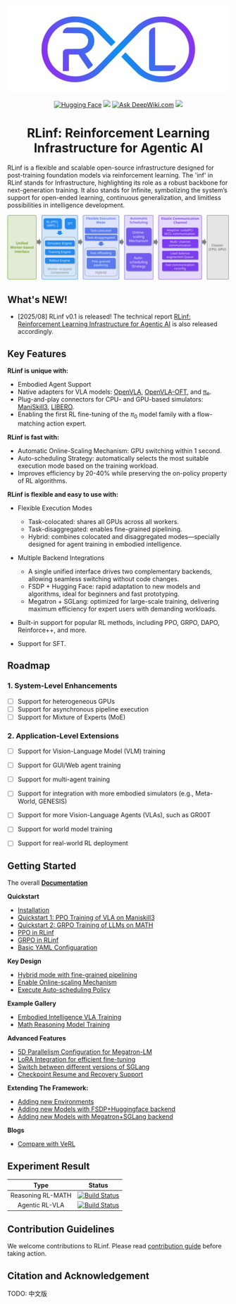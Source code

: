 <div align="center">
  <img src="docs/source/_static/svg/logo_white.svg" alt="RLinf-logo" width="600"/>
</div>


<div align="center">


<!-- <a href="TODO"><img src="https://img.shields.io/badge/arXiv-Paper-red?logo=arxiv"></a> -->
<a href="TODO"><img src="https://img.shields.io/badge/HuggingFace-yellow?logo=huggingface&logoColor=white" alt="Hugging Face"></a>
<a href="TODO"><img src="https://img.shields.io/badge/Documentation-Purple?color=8A2BE2&logo=readthedocs"></a>
<a href="TODO"><img src="https://devin.ai/assets/deepwiki-badge.png" alt="Ask DeepWiki.com" style="height:20px;"></a>
<a href="TODO"><img src="https://img.shields.io/badge/微信-green?logo=wechat&amp"></a>

</div>

<h1 align="center">RLinf: Reinforcement Learning Infrastructure for Agentic AI</h1>

RLinf is a flexible and scalable open-source infrastructure designed for post-training foundation models via reinforcement learning. The 'inf' in RLinf stands for Infrastructure, highlighting its role as a robust backbone for next-generation training. It also stands for Infinite, symbolizing the system’s support for open-ended learning, continuous generalization, and limitless possibilities in intelligence development.


<div align="center">
  <img src="docs/source/_static/svg/overview.svg" alt="RLinf-overview" width="600"/>
</div>

## What's NEW!
- [2025/08] RLinf v0.1 is released! The technical report [RLinf: Reinforcement Learning Infrastructure for Agentic AI](TODO:) is also released accordingly.


## Key Features


**RLinf is unique with:**

- Embodied Agent Support
- Native adapters for VLA models: [OpenVLA](https://github.com/openvla/openvla), [OpenVLA-OFT](https://github.com/moojink/openvla-oft), and [π₀](https://github.com/Physical-Intelligence/openpi).
- Plug-and-play connectors for CPU- and GPU-based simulators: [ManiSkill3](https://github.com/haosulab/ManiSkill), [LIBERO](https://github.com/Lifelong-Robot-Learning/LIBERO).
- Enabling the first RL fine-tuning of the $\pi_0$ model family with a flow-matching action expert.

**RLinf is fast with:**

- Automatic Online-Scaling Mechanism: GPU switching within 1 second.
- Auto-scheduling Strategy: automatically selects the most suitable execution mode based on the training workload.
- Improves efficiency by 20-40% while preserving the on-policy property of RL algorithms.

**RLinf is flexible and easy to use with:**

- Flexible Execution Modes

  - Task-colocated: shares all GPUs across all workers.
  - Task-disaggregated: enables fine-grained pipelining.
  - Hybrid: combines colocated and disaggregated modes—specially designed for agent training in embodied intelligence.

- Multiple Backend Integrations

  - A single unified interface drives two complementary backends, allowing seamless switching without code changes.
  - FSDP + Hugging Face: rapid adaptation to new models and algorithms, ideal for beginners and fast prototyping.
  - Megatron + SGLang: optimized for large-scale training, delivering maximum efficiency for expert users with demanding workloads.

- Built-in support for popular RL methods, including PPO, GRPO, DAPO, Reinforce++, and more.

- Support for SFT.

## Roadmap

### 1. System-Level Enhancements
- [ ] Support for heterogeneous GPUs  
- [ ] Support for asynchronous pipeline execution  
- [ ] Support for Mixture of Experts (MoE)  

### 2. Application-Level Extensions
- [ ] Support for Vision-Language Model (VLM) training  
- [ ] Support for GUI/Web agent training  
- [ ] Support for multi-agent training  
- [ ] Support for integration with more embodied simulators (e.g., Meta-World, GENESIS)  
- [ ] Support for more Vision-Language Agents (VLAs), such as GR00T  
- [ ] Support for world model training  
- [ ] Support for real-world RL deployment  


## Getting Started

The overall [**Documentation**]()

**Quickstart**

  - [Installation]()
  - [Quickstart 1: PPO Training of VLA on Maniskill3]()
  - [Quickstart 2: GRPO Training of LLMs on MATH]()
  - [PPO in RLinf]()
  - [GRPO in RLinf]()
  - [Basic YAML Configuaration]()

**Key Design**

  - [Hybrid mode with fine-grained pipelining]()
  - [Enable Online-scaling Mechanism]()
  - [Execute Auto-scheduling Policy]()

**Example Gallery**

  - [Embodied Intelligence VLA Training]()
  - [Math Reasoning Model Training]()

**Advanced Features**

  - [5D Parallelism Configuration for Megatron-LM]()
  - [LoRA Integration for efficient fine-tuning]()
  - [Switch between different versions of SGLang]()
  - [Checkpoint Resume and Recovery Support]()

**Extending The Framework:**

  - [Adding new Environments]()
  - [Adding new Models with FSDP+Huggingface backend]()
  - [Adding new Models with Megatron+SGLang backend]()

**Blogs**

  - [Compare with VeRL]()

## Experiment Result

| Type | Status |
| :---: | :---: |
| Reasoning RL-MATH | [![Build Status]()]() |
| Agentic RL-VLA | [![Build Status]()]() |

## Contribution Guidelines
We welcome contributions to RLinf. Please read [contribution guide](TODO:) before taking action.

## Citation and Acknowledgement


TODO: 中文版